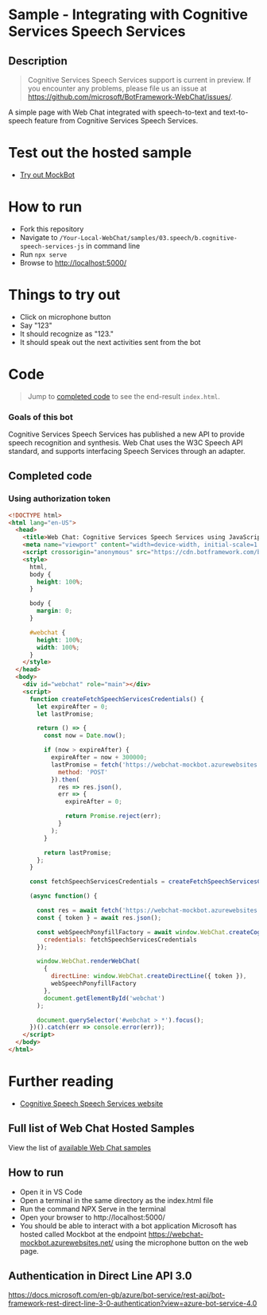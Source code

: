 # Sample - Integrating with Cognitive Services Speech Services

## Description

> Cognitive Services Speech Services support is current in preview. If you encounter any problems, please file us an issue at https://github.com/microsoft/BotFramework-WebChat/issues/.

A simple page with Web Chat integrated with speech-to-text and text-to-speech feature from Cognitive Services Speech Services.

# Test out the hosted sample

-  [Try out MockBot](https://microsoft.github.io/BotFramework-WebChat/03.speech/b.cognitive-speech-services-js)

# How to run

-  Fork this repository
-  Navigate to `/Your-Local-WebChat/samples/03.speech/b.cognitive-speech-services-js` in command line
-  Run `npx serve`
-  Browse to [http://localhost:5000/](http://localhost:5000/)

# Things to try out

-  Click on microphone button
-  Say "123"
-  It should recognize as "123."
-  It should speak out the next activities sent from the bot

# Code

> Jump to [completed code](#completed-code) to see the end-result `index.html`.

### Goals of this bot

Cognitive Services Speech Services has published a new API to provide speech recognition and synthesis. Web Chat uses the W3C Speech API standard, and supports interfacing Speech Services through an adapter.

## Completed code

### Using authorization token

<!-- prettier-ignore-start -->
```html
<!DOCTYPE html>
<html lang="en-US">
  <head>
    <title>Web Chat: Cognitive Services Speech Services using JavaScript</title>
    <meta name="viewport" content="width=device-width, initial-scale=1.0" />
    <script crossorigin="anonymous" src="https://cdn.botframework.com/botframework-webchat/latest/webchat.js"></script>
    <style>
      html,
      body {
        height: 100%;
      }

      body {
        margin: 0;
      }

      #webchat {
        height: 100%;
        width: 100%;
      }
    </style>
  </head>
  <body>
    <div id="webchat" role="main"></div>
    <script>
      function createFetchSpeechServicesCredentials() {
        let expireAfter = 0;
        let lastPromise;

        return () => {
          const now = Date.now();

          if (now > expireAfter) {
            expireAfter = now + 300000;
            lastPromise = fetch('https://webchat-mockbot.azurewebsites.net/speechservices/token', {
              method: 'POST'
            }).then(
              res => res.json(),
              err => {
                expireAfter = 0;

                return Promise.reject(err);
              }
            );
          }

          return lastPromise;
        };
      }

      const fetchSpeechServicesCredentials = createFetchSpeechServicesCredentials();

      (async function() {

        const res = await fetch('https://webchat-mockbot.azurewebsites.net/directline/token', { method: 'POST' });
        const { token } = await res.json();

        const webSpeechPonyfillFactory = await window.WebChat.createCognitiveServicesSpeechServicesPonyfillFactory({
          credentials: fetchSpeechServicesCredentials
        });

        window.WebChat.renderWebChat(
          {
            directLine: window.WebChat.createDirectLine({ token }),
            webSpeechPonyfillFactory
          },
          document.getElementById('webchat')
        );

        document.querySelector('#webchat > *').focus();
      })().catch(err => console.error(err));
    </script>
  </body>
</html>
```
<!-- prettier-ignore-end -->

# Further reading

-  [Cognitive Speech Speech Services website](https://azure.microsoft.com/en-us/services/cognitive-services/speech-services/)

## Full list of Web Chat Hosted Samples

View the list of [available Web Chat samples](https://github.com/microsoft/BotFramework-WebChat/tree/main/samples)

## How to run

* Open it in VS Code
* Open a terminal in the same directory as the index.html file
* Run the command NPX Serve in the terminal
* Open your browser to http://localhost:5000/
* You should be able to interact with a bot application Microsoft has hosted called Mockbot at the endpoint https://webchat-mockbot.azurewebsites.net/ using the microphone button on the web page.

## Authentication in Direct Line API 3.0

https://docs.microsoft.com/en-gb/azure/bot-service/rest-api/bot-framework-rest-direct-line-3-0-authentication?view=azure-bot-service-4.0

